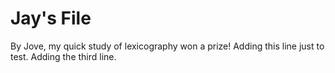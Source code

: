 # Jay's File
By Jove, my quick study of lexicography won a prize!
Adding this line just to test.
Adding the third line.